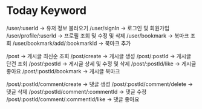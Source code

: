 # Today Keyword

/user/:userId -> 유저 정보 불러오기
/user/signIn -> 로그인 및 회원가입
/user/profile/:userId -> 프로필 조회 및 수정 및 삭제
/user/bookmark -> 북마크 조회
/user/bookmark/add/:bookmarkId -> 북마크 추가

/post -> 게시글 최신순 조회
/post/create -> 게시글 생성
/post/:postId -> 게시글 단건 조회
/post/:postId -> 게시글 상세 및 수정 및 삭제
/post/:postId/like -> 게시글 좋아요
/post/:postId/bookmark -> 게시글 북마크

/post/:postId/comment/create -> 댓글 생성
/post/:postId/comment/delete -> 댓글 삭제
/post/:postId/comment/:commentId -> 댓글 수정
/post/:postId/comment/:commentId/like -> 댓글 좋아요
